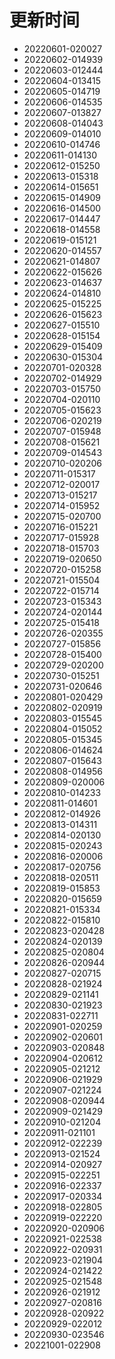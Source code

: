 # 更新时间
* 20220601-020027
* 20220602-014939
* 20220603-012444
* 20220604-013415
* 20220605-014719
* 20220606-014535
* 20220607-013827
* 20220608-014043
* 20220609-014010
* 20220610-014746
* 20220611-014130
* 20220612-015250
* 20220613-015318
* 20220614-015651
* 20220615-014909
* 20220616-014500
* 20220617-014447
* 20220618-014558
* 20220619-015121
* 20220620-014557
* 20220621-014807
* 20220622-015626
* 20220623-014637
* 20220624-014810
* 20220625-015225
* 20220626-015623
* 20220627-015510
* 20220628-015154
* 20220629-015409
* 20220630-015304
* 20220701-020328
* 20220702-014929
* 20220703-015750
* 20220704-020110
* 20220705-015623
* 20220706-020219
* 20220707-015948
* 20220708-015621
* 20220709-014543
* 20220710-020206
* 20220711-015317
* 20220712-020017
* 20220713-015217
* 20220714-015952
* 20220715-020700
* 20220716-015221
* 20220717-015928
* 20220718-015703
* 20220719-020650
* 20220720-015258
* 20220721-015504
* 20220722-015714
* 20220723-015343
* 20220724-020144
* 20220725-015418
* 20220726-020355
* 20220727-015856
* 20220728-015400
* 20220729-020200
* 20220730-015251
* 20220731-020646
* 20220801-020429
* 20220802-020919
* 20220803-015545
* 20220804-015052
* 20220805-015345
* 20220806-014624
* 20220807-015643
* 20220808-014956
* 20220809-020006
* 20220810-014233
* 20220811-014601
* 20220812-014926
* 20220813-014311
* 20220814-020130
* 20220815-020243
* 20220816-020006
* 20220817-020756
* 20220818-020511
* 20220819-015853
* 20220820-015659
* 20220821-015334
* 20220822-015810
* 20220823-020428
* 20220824-020139
* 20220825-020804
* 20220826-020944
* 20220827-020715
* 20220828-021924
* 20220829-021141
* 20220830-021923
* 20220831-022711
* 20220901-020259
* 20220902-020601
* 20220903-020848
* 20220904-020612
* 20220905-021212
* 20220906-021929
* 20220907-021224
* 20220908-020944
* 20220909-021429
* 20220910-021204
* 20220911-021101
* 20220912-022239
* 20220913-021524
* 20220914-020927
* 20220915-022251
* 20220916-022337
* 20220917-020334
* 20220918-022805
* 20220919-022220
* 20220920-020906
* 20220921-022538
* 20220922-020931
* 20220923-021904
* 20220924-021422
* 20220925-021548
* 20220926-021912
* 20220927-020816
* 20220928-020922
* 20220929-022012
* 20220930-023546
* 20221001-022908
